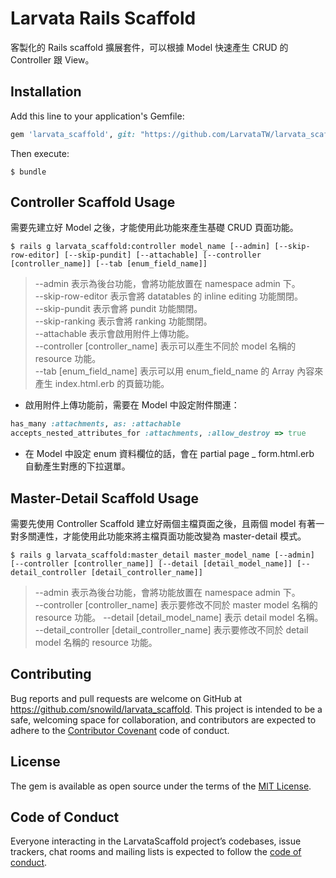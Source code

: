 # Larvata Rails Scaffold

客製化的 Rails scaffold 擴展套件，可以根據 Model 快速產生 CRUD 的 Controller 跟 View。

## Installation

Add this line to your application's Gemfile:

```ruby
gem 'larvata_scaffold', git: "https://github.com/LarvataTW/larvata_scaffold.git"

```

Then execute:

    $ bundle

## Controller Scaffold Usage

需要先建立好 Model 之後，才能使用此功能來產生基礎 CRUD 頁面功能。

    $ rails g larvata_scaffold:controller model_name [--admin] [--skip-row-editor] [--skip-pundit] [--attachable] [--controller [controller_name]] [--tab [enum_field_name]]

>--admin 表示為後台功能，會將功能放置在 namespace admin 下。    
--skip-row-editor 表示會將 datatables 的 inline editing 功能關閉。   
--skip-pundit 表示會將 pundit 功能關閉。    
--skip-ranking 表示會將 ranking 功能關閉。    
--attachable 表示會啟用附件上傳功能。    
--controller [controller_name] 表示可以產生不同於 model 名稱的 resource 功能。    
--tab [enum_field_name] 表示可以用 enum_field_name 的 Array 內容來產生 index.html.erb 的頁籤功能。    

* 啟用附件上傳功能前，需要在 Model 中設定附件關連：

```ruby
has_many :attachments, as: :attachable
accepts_nested_attributes_for :attachments, :allow_destroy => true
```

* 在 Model 中設定 enum 資料欄位的話，會在 partial page _ form.html.erb 自動產生對應的下拉選單。

## Master-Detail Scaffold Usage

需要先使用 Controller Scaffold 建立好兩個主檔頁面之後，且兩個 model 有著一對多關連性，才能使用此功能來將主檔頁面功能改變為 master-detail 模式。

    $ rails g larvata_scaffold:master_detail master_model_name [--admin] [--controller [controller_name]] [--detail [detail_model_name]] [--detail_controller [detail_controller_name]]

>--admin 表示為後台功能，會將功能放置在 namespace admin 下。     
--controller [controller_name] 表示要修改不同於 master model 名稱的 resource 功能。
--detail [detail_model_name] 表示 detail model 名稱。
--detail_controller [detail_controller_name] 表示要修改不同於 detail model 名稱的 resource 功能。

## Contributing

Bug reports and pull requests are welcome on GitHub at https://github.com/snowild/larvata_scaffold. This project is intended to be a safe, welcoming space for collaboration, and contributors are expected to adhere to the [Contributor Covenant](http://contributor-covenant.org) code of conduct.

## License

The gem is available as open source under the terms of the [MIT License](https://opensource.org/licenses/MIT).

## Code of Conduct

Everyone interacting in the LarvataScaffold project’s codebases, issue trackers, chat rooms and mailing lists is expected to follow the [code of conduct](https://github.com/snowild/larvata_scaffold/blob/master/CODE_OF_CONDUCT.md).

